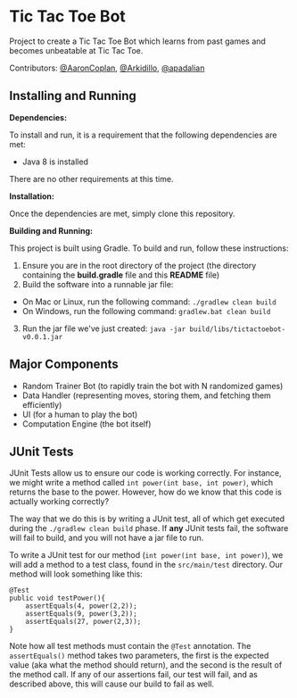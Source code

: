 # Tic Tac Toe Bot

Project to create a Tic Tac Toe Bot which learns from past games and becomes unbeatable at Tic Tac Toe.  

Contributors: [@AaronCoplan](https://github.com/AaronCoplan), [@Arkidillo](https://github.com/Arkidillo), [@apadalian](https://github.com/apadalian)

## Installing and Running

**Dependencies:** 

To install and run, it is a requirement that the following dependencies are met:
  * Java 8 is installed

There are no other requirements at this time.

**Installation:** 

Once the dependencies are met, simply clone this repository.

**Building and Running:**

This project is built using Gradle.  To build and run, follow these instructions:

1. Ensure you are in the root directory of the project (the directory containing the **build.gradle** file and this **README** file)
2. Build the software into a runnable jar file:
  * On Mac or Linux, run the following command: `./gradlew clean build`
  * On Windows, run the following command: `gradlew.bat clean build`
3. Run the jar file we've just created: `java -jar build/libs/tictactoebot-v0.0.1.jar`

## Major Components

* Random Trainer Bot (to rapidly train the bot with N randomized games)
* Data Handler (representing moves, storing them, and fetching them efficiently)
* UI (for a human to play the bot)
* Computation Engine (the bot itself)

## JUnit Tests

JUnit Tests allow us to ensure our code is working correctly.  For instance, we might write a method called `int power(int base, int power)`, which returns the base to the power.  However, how do we know that this code is actually working correctly?

The way that we do this is by writing a JUnit test, all of which get executed during the `./gradlew clean build` phase.  If **any** JUnit tests fail, the software will fail to build, and you will not have a jar file to run.

To write a JUnit test for our method (`int power(int base, int power)`), we will add a method to a test class, found in the `src/main/test` directory.  Our method will look something like this:

```
@Test
public void testPower(){
    assertEquals(4, power(2,2));
    assertEquals(9, power(3,2));
    assertEquals(27, power(2,3));
}
```

Note how all test methods must contain the `@Test` annotation.  The `assertEquals()` method takes two parameters, the first is the expected value (aka what the method should return), and the second is the result of the method call.  If any of our assertions fail, our test will fail, and as described above, this will cause our build to fail as well.
